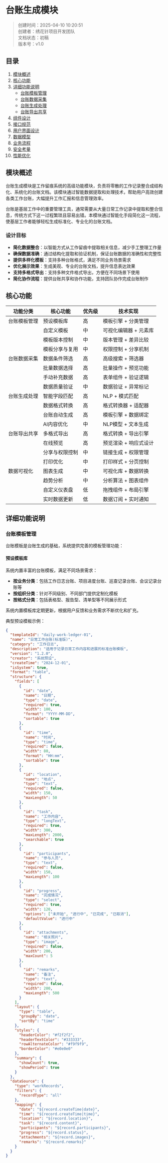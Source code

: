 # 台账生成模块

> 创建时间：2025-04-10 10:20:51  
> 创建者：绣花针项目开发团队  
> 文档状态：初稿  
> 版本号：v1.0

## 目录

1. [模块概述](#模块概述)
2. [核心功能](#核心功能)
3. [详细功能说明](#详细功能说明)
   - [台账模板管理](#台账模板管理)
   - [台账数据采集](#台账数据采集)
   - [台账生成处理](#台账生成处理)
   - [台账导出共享](#台账导出共享)
4. [组件设计](#组件设计)
5. [接口规范](#接口规范)
6. [用户界面设计](#用户界面设计)
7. [数据模型](#数据模型)
8. [业务流程](#业务流程)
9. [安全考量](#安全考量)
10. [性能优化](#性能优化)

## 模块概述

台账生成模块是工作留痕系统的高级功能模块，负责将零散的工作记录整合成结构化、系统化的台账文档。该模块通过智能数据提取和处理技术，帮助用户高效创建各类工作台账，大幅提升工作汇报和信息管理效率。

台账是基层工作中的重要管理工具，通常需要从大量日常工作记录中提取和整合信息，传统方式下这一过程繁琐且容易出错。本模块通过智能化手段简化这一流程，使基层工作者能够轻松生成标准化、专业化的台账文档。

### 设计目标

- **简化数据整合**：以智能方式从工作留痕中提取相关信息，减少手工整理工作量
- **确保数据准确**：通过结构化提取和验证机制，保证台账数据的准确性和完整性
- **提供多样化模板**：支持多种台账格式，满足不同业务场景需求
- **优化展示效果**：生成美观、专业的台账文档，提升信息表达效果
- **支持多格式导出**：支持多种文件格式导出，方便在不同场景下使用
- **简化协作流程**：提供台账共享和协作功能，支持团队协作完成台账制作

## 核心功能

| 功能分类 | 核心功能 | 优先级 | 技术实现 |
|---------|---------|-------|---------|
| 台账模板管理 | 预设模板库 | 高 | 模板引擎 + 分类管理 |
| | 自定义模板 | 中 | 可视化编辑器 + 元素库 |
| | 模板版本控制 | 中 | 版本管理 + 差异比较 |
| | 模板分享与复用 | 中 | 权限控制 + 分享机制 |
| 台账数据采集 | 数据条件筛选 | 高 | 高级搜索 + 筛选器 |
| | 批量数据选择 | 高 | 批量操作 + 预览功能 |
| | 手动补充数据 | 高 | 表单组件 + 验证逻辑 |
| | 数据质量验证 | 中 | 数据验证 + 异常标记 |
| 台账生成处理 | 智能字段匹配 | 高 | NLP + 模式匹配 |
| | 数据格式转换 | 高 | 格式转换器 + 适配器 |
| | 台账自动生成 | 高 | 模板引擎 + 数据绑定 |
| | AI内容优化 | 中 | NLP模型 + 文本生成 |
| 台账导出共享 | 多格式导出 | 高 | 格式转换 + 导出引擎 |
| | 在线预览 | 高 | 预览渲染 + 响应式设计 |
| | 分享与权限控制 | 中 | 链接生成 + 权限管理 |
| | 打印优化 | 中 | 打印样式 + 分页控制 |
| 数据可视化 | 图表生成 | 中 | 可视化库 + 数据转换 |
| | 趋势分析 | 中 | 分析算法 + 图表组件 |
| | 自定义仪表盘 | 低 | 拖拽组件 + 布局引擎 |
| | 实时数据更新 | 低 | 数据订阅 + 实时通知 |

## 详细功能说明

### 台账模板管理

台账模板是台账生成的基础，系统提供完善的模板管理功能：

#### 预设模板库

系统内置丰富的台账模板，满足不同场景需求：

- **按业务分类**：包括工作日志台账、项目进度台账、巡查记录台账、会议记录台账等
- **按组织分类**：针对不同级别、不同部门提供定制化模板
- **按格式分类**：包括表格型、报告型、清单型等不同展示形式

系统内置模板库定期更新，根据用户反馈和业务需求不断优化和扩充。

典型预设模板示例：

```json
{
  "templateId": "daily-work-ledger-01",
  "name": "日常工作台账(标准版)",
  "category": "工作日志",
  "description": "适用于记录日常工作内容和进展的标准台账模板",
  "version": "1.2.0",
  "creator": "系统预设",
  "createTime": "2024-12-01",
  "isSystem": true,
  "format": "table",
  "structure": {
    "fields": [
      {
        "id": "date",
        "name": "日期",
        "type": "date",
        "required": true,
        "width": 100,
        "format": "YYYY-MM-DD",
        "sortable": true
      },
      {
        "id": "time",
        "name": "时间",
        "type": "time",
        "required": false,
        "width": 80,
        "format": "HH:mm",
        "sortable": true
      },
      {
        "id": "location",
        "name": "地点",
        "type": "text",
        "required": false,
        "width": 150,
        "maxLength": 50
      },
      {
        "id": "task",
        "name": "工作内容",
        "type": "longText",
        "required": true,
        "width": 300,
        "maxLength": 2000,
        "searchable": true
      },
      {
        "id": "participants",
        "name": "参与人员",
        "type": "text",
        "required": false,
        "width": 150,
        "maxLength": 100
      },
      {
        "id": "progress",
        "name": "完成情况",
        "type": "select",
        "required": true,
        "width": 120,
        "options": ["未开始", "进行中", "已完成", "已取消"],
        "defaultValue": "进行中"
      },
      {
        "id": "attachments",
        "name": "相关照片",
        "type": "image",
        "required": false,
        "width": 200,
        "maxCount": 5
      },
      {
        "id": "remarks",
        "name": "备注",
        "type": "text",
        "required": false,
        "width": 200,
        "maxLength": 500
      }
    ],
    "layout": {
      "type": "table",
      "groupBy": "date",
      "sortBy": "time"
    },
    "styles": {
      "headerColor": "#f2f2f2",
      "headerTextColor": "#333333",
      "rowAlternateColor": "#f9f9f9",
      "borderColor": "#e0e0e0"
    },
    "summary": {
      "showCount": true,
      "showPeriod": true
    }
  },
  "dataSource": {
    "type": "workRecords",
    "filters": {
      "recordType": "all"
    },
    "mapping": {
      "date": "${record.createTime|date}",
      "time": "${record.createTime|time}",
      "location": "${record.location}",
      "task": "${record.content}",
      "participants": "${record.participants}",
      "progress": "${record.status}",
      "attachments": "${record.images}",
      "remarks": "${record.remarks}"
    }
  }
}
```
